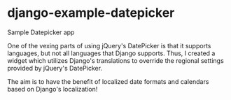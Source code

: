 django-example-datepicker
=========================

Sample Datepicker app

One of the vexing parts of using jQuery's DatePicker is that it supports languages, but not all languages that Django supports. Thus, I created a widget which utilizes Django's translations to override the regional settings provided by jQuery's DatePicker.

The aim is to have the benefit of localized date formats and calendars based on Django's localization!

